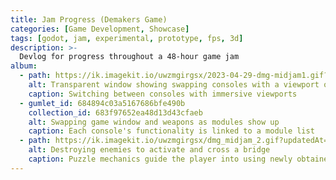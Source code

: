 ```yaml
---
title: Jam Progress (Demakers Game)
categories: [Game Development, Showcase]
tags: [godot, jam, experimental, prototype, fps, 3d]
description: >-
  Devlog for progress throughout a 48-hour game jam
album:
  - path: https://ik.imagekit.io/uwzmgirgsx/2023-04-29-dmg-midjam1.gif?updatedAt=1750659209451
    alt: Transparent window showing swapping consoles with a viewport of the game.
    caption: Switching between consoles with immersive viewports
  - gumlet_id: 684894c03a5167686bfe490b
    collection_id: 683f97652ea48d13d43cfaeb
    alt: Swapping game window and weapons as modules show up
    caption: Each console's functionality is linked to a module list
  - path: https://ik.imagekit.io/uwzmgirgsx/dmg_midjam_2.gif?updatedAt=1749587502162
    alt: Destroying enemies to activate and cross a bridge
    caption: Puzzle mechanics guide the player into using newly obtained abilities.
---
```

